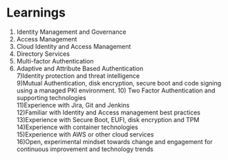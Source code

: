 # Learnings
1) Identity Management and Governance                                                                                                                                    
2) Access Management                                                                                                                     
3) Cloud Identity and Access Management                                                                                                                     
4) Directory Services                                                                                                                     
5) Multi-factor Authentication                                                                                                                     
6) Adaptive and Attribute Based Authentication                                                                                                                     
7)Identity protection and threat intelligence                                                                                                                     
9)Mutual Authentication, disk encryption, secure boot and code signing using a managed PKI environment.                                                                              10) Two Factor Authentication and supporting technologies                                                                                                                           
11)Experience with Jira, Git and Jenkins                                                                                                                                    
12)Familiar with Identity and Access management best practices                                                                                                                      13)Experience with Secure Boot, EUFI, disk encryption and TPM                                                                                                                       
14)Experience with container technologies                                                                                                                                    
15)Experience with AWS or other cloud services                                                                                                                                    
16)Open, experimental mindset towards change and engagement for continuous improvement  and technology trends                                                                                                                                    
